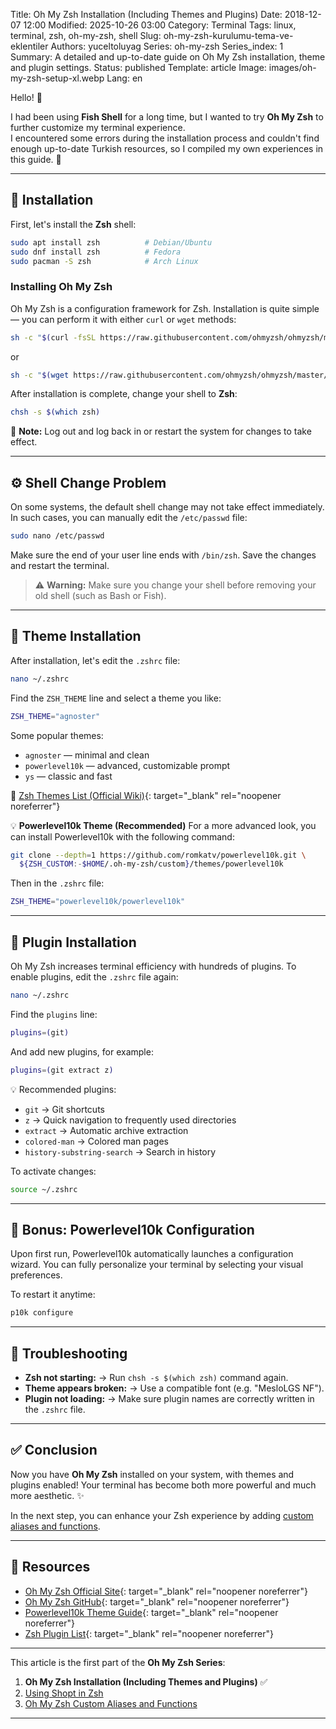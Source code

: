 Title: Oh My Zsh Installation (Including Themes and Plugins)
Date: 2018-12-07 12:00
Modified: 2025-10-26 03:00
Category: Terminal
Tags: linux, terminal, zsh, oh-my-zsh, shell
Slug: oh-my-zsh-kurulumu-tema-ve-eklentiler
Authors: yuceltoluyag
Series: oh-my-zsh
Series_index: 1
Summary: A detailed and up-to-date guide on Oh My Zsh installation, theme and plugin settings.
Status: published
Template: article
Image: images/oh-my-zsh-setup-xl.webp
Lang: en

Hello! 👋

I had been using **Fish Shell** for a long time, but I wanted to try **Oh My Zsh** to further customize my terminal experience.  
I encountered some errors during the installation process and couldn't find enough up-to-date Turkish resources, so I compiled my own experiences in this guide. 🚀

---

## 🔧 Installation

First, let's install the **Zsh** shell:

```bash
sudo apt install zsh          # Debian/Ubuntu
sudo dnf install zsh          # Fedora
sudo pacman -S zsh            # Arch Linux
```

### Installing Oh My Zsh

Oh My Zsh is a configuration framework for Zsh.
Installation is quite simple — you can perform it with either `curl` or `wget` methods:

```bash
sh -c "$(curl -fsSL https://raw.githubusercontent.com/ohmyzsh/ohmyzsh/master/tools/install.sh)"
```

or

```bash
sh -c "$(wget https://raw.githubusercontent.com/ohmyzsh/ohmyzsh/master/tools/install.sh -O -)"
```

After installation is complete, change your shell to **Zsh**:

```bash
chsh -s $(which zsh)
```

🧠 **Note:** Log out and log back in or restart the system for changes to take effect.

---

## ⚙️ Shell Change Problem

On some systems, the default shell change may not take effect immediately.
In such cases, you can manually edit the `/etc/passwd` file:

```bash
sudo nano /etc/passwd
```

Make sure the end of your user line ends with `/bin/zsh`.
Save the changes and restart the terminal.

> ⚠️ **Warning:** Make sure you change your shell before removing your old shell (such as Bash or Fish).

---

## 🎨 Theme Installation

After installation, let's edit the `.zshrc` file:

```bash
nano ~/.zshrc
```

Find the `ZSH_THEME` line and select a theme you like:

```bash
ZSH_THEME="agnoster"
```

Some popular themes:

- `agnoster` — minimal and clean
- `powerlevel10k` — advanced, customizable prompt
- `ys` — classic and fast

🔗 [Zsh Themes List (Official Wiki)](https://github.com/ohmyzsh/ohmyzsh/wiki/Themes){: target="\_blank" rel="noopener noreferrer"}

💡 **Powerlevel10k Theme (Recommended)**
For a more advanced look, you can install Powerlevel10k with the following command:

```bash
git clone --depth=1 https://github.com/romkatv/powerlevel10k.git \
  ${ZSH_CUSTOM:-$HOME/.oh-my-zsh/custom}/themes/powerlevel10k
```

Then in the `.zshrc` file:

```bash
ZSH_THEME="powerlevel10k/powerlevel10k"
```

---

## 🔌 Plugin Installation

Oh My Zsh increases terminal efficiency with hundreds of plugins.
To enable plugins, edit the `.zshrc` file again:

```bash
nano ~/.zshrc
```

Find the `plugins` line:

```bash
plugins=(git)
```

And add new plugins, for example:

```bash
plugins=(git extract z)
```

💡 Recommended plugins:

- `git` → Git shortcuts
- `z` → Quick navigation to frequently used directories
- `extract` → Automatic archive extraction
- `colored-man` → Colored man pages
- `history-substring-search` → Search in history

To activate changes:

```bash
source ~/.zshrc
```

---

## 🚀 Bonus: Powerlevel10k Configuration

Upon first run, Powerlevel10k automatically launches a configuration wizard.
You can fully personalize your terminal by selecting your visual preferences.

To restart it anytime:

```bash
p10k configure
```

---

## 🧩 Troubleshooting

- **Zsh not starting:**
  → Run `chsh -s $(which zsh)` command again.
- **Theme appears broken:**
  → Use a compatible font (e.g. "MesloLGS NF").
- **Plugin not loading:**
  → Make sure plugin names are correctly written in the `.zshrc` file.

---

## ✅ Conclusion

Now you have **Oh My Zsh** installed on your system, with themes and plugins enabled!
Your terminal has become both more powerful and much more aesthetic. ✨

In the next step, you can enhance your Zsh experience by adding [custom aliases and functions](/oh-my-zsh-ozel-aliaslar-fonksiyonlar/).

---

## 🔗 Resources

- [Oh My Zsh Official Site](https://ohmyz.sh){: target="\_blank" rel="noopener noreferrer"}
- [Oh My Zsh GitHub](https://github.com/ohmyzsh/ohmyzsh){: target="\_blank" rel="noopener noreferrer"}
- [Powerlevel10k Theme Guide](https://github.com/romkatv/powerlevel10k){: target="\_blank" rel="noopener noreferrer"}
- [Zsh Plugin List](https://github.com/unixorn/awesome-zsh-plugins){: target="\_blank" rel="noopener noreferrer"}

---

This article is the first part of the **Oh My Zsh Series**:

1. **Oh My Zsh Installation (Including Themes and Plugins)** ✅
2. [Using Shopt in Zsh](/zsh-icerisinde-shopt-kullanmak/)
3. [Oh My Zsh Custom Aliases and Functions](/oh-my-zsh-ozel-aliaslar-fonksiyonlar/)

---
